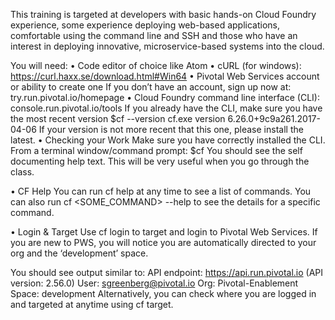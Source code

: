 This training is targeted at developers with basic hands-on Cloud Foundry experience, some experience deploying web-based applications, comfortable using the command line and SSH and those who have an interest in deploying innovative, microservice-based systems into the cloud.

You will need:
•	Code editor of choice like Atom
•	cURL (for windows): https://curl.haxx.se/download.html#Win64
•	Pivotal Web Services account or ability to create one
If you don’t have an account, sign up now at: try.run.pivotal.io/homepage
•	Cloud Foundry command line interface (CLI): console.run.pivotal.io/tools
If you already have the CLI, make sure you have the most recent version
$cf --version
cf.exe version 6.26.0+9c9a261.2017-04-06
If your version is not more recent that this one, please install the latest.
•	Checking your Work
Make sure you have correctly installed the CLI. From a terminal window/command prompt:
$cf
You should see the self documenting help text. This will be very useful when you go through the class.

• CF Help
You can run cf help at any time to see a list of commands. 
You can also run cf <SOME_COMMAND> --help to see the details for a specific command.

• Login & Target
Use cf login to target and login to Pivotal Web Services.
If you are new to PWS, you will notice you are automatically directed to your org and the ‘development’ space.

You should see output similar to:
API endpoint:   https://api.run.pivotal.io (API version: 2.56.0)
User:           sgreenberg@pivotal.io
Org:            Pivotal-Enablement
Space:          development
Alternatively, you can check where you are logged in and targeted at anytime using cf target.

